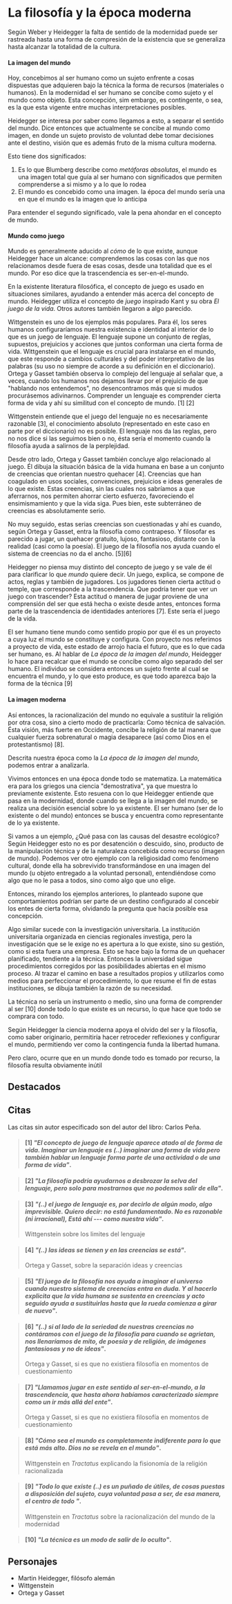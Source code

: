 # La filosofía y la época moderna

Según Weber y Heidegger la falta de sentido de la modernidad puede ser rastreada hasta una forma de compresión de la existencia que se generaliza hasta alcanzar la totalidad de la cultura. 

#### La imagen del mundo

Hoy, concebimos al ser humano como un sujeto enfrente a cosas dispuestas que adquieren bajo la técnica la forma de recursos (materiales o humanos). En la modernidad el ser humano se concibe como sujeto y el mundo como objeto. Esta concepción, sim embargo, es contingente, o sea, es la que esta vigente entre muchas interpretaciones posibles. 

Heidegger se interesa por saber como llegamos a esto, a separar el sentido del mundo. Dice entonces que actualmente se concibe al mundo como imagen, en donde un sujeto provisto de voluntad debe tomar decisiones ante el destino, visión que es además fruto de la misma cultura moderna.

Esto tiene dos significados:
1. Es lo que Blumberg describe como *metáforas absolutas*, el mundo es una imagen total que guía al ser humano con significados que permiten comprenderse a si mismo y a lo que lo rodea
2. El mundo es concebido como una imagen. la época del mundo sería una en que el mundo es la imagen que lo anticipa

Para entender el segundo significado, vale la pena ahondar en el concepto de mundo. 

#### Mundo como juego

Mundo es generalmente aducido al *cómo* de lo que existe, aunque Heidegger hace un alcance: comprendemos las cosas con las que nos relacionamos desde fuera de esas cosas, desde una totalidad que es el mundo. Por eso dice que la trascendencia es ser-en-el-mundo.

En la existente literatura filosófica, el concepto de juego es usado en situaciones similares, ayudando a entender más acerca del concepto de mundo. Heidegger utiliza el concepto de *juego* inspirado Kant y su obra *El juego de la vida*. Otros autores también llegaron a algo parecido.

Wittgenstein es uno de los ejemplos más populares. Para él, los seres humanos configuraríamos nuestra existencia e identidad al interior de lo que es un juego de lenguaje. El lenguaje supone un conjunto de reglas, supuestos, prejuicios y acciones que juntos conforman una cierta forma de vida. Wittgenstein que el lenguaje es crucial para instalarse en el mundo, que este responde a cambios culturales y del poder interpretativo de las palabras (su uso no siempre de acorde a su definición en el diccionario). Ortega y Gasset también observa lo complejo del lenguaje al señalar que, a veces, cuando los humanos nos dejamos llevar por el prejuicio de que "hablando nos entendemos", no desencontramos más que si mudos procurásemos adivinarnos. Comprender un lenguaje es comprender cierta forma de vida y ahí su similitud con el concepto de mundo. [1] [2]

Wittgenstein entiende que el juego del lenguaje no es necesariamente razonable [3], el conocimiento absoluto (representado en este caso en parte por el diccionario) no es posible. El lenguaje nos da las reglas, pero no nos dice si las seguimos bien o no, ésta sería el momento cuando la filosofía ayuda a salirnos de la perplejidad.

Desde otro lado, Ortega y Gasset también concluye algo relacionado al juego. Él dibuja la situación básica de la vida humana en base a un conjunto de creencias que orientan nuestro quehacer [4]. Creencias que han coagulado en usos sociales, convenciones, prejuicios e ideas generales de lo que existe. Estas creencias, sin las cuales nos sabríamos a que aferrarnos, nos permiten ahorrar cierto esfuerzo, favoreciendo el ensimismamiento y que la vida siga. Pues bien, este subterráneo de creencias es absolutamente serio.

No muy seguido, estas serias creencias son cuestionadas y ahí es cuando, según Ortega y Gasset, entra la filosofía como contrapeso. Y filosofar es parecido a jugar, un quehacer gratuito, lujoso, fantasioso, distante con la realidad (casi como la poesía). El juego de la filosofía nos ayuda cuando el sistema de creencias no da el ancho. [5][6]

Heidegger no piensa muy distinto del concepto de juego y se vale de él para clarificar lo que *mundo* quiere decir. Un juego, explica, se compone de actos, reglas y también de jugadores. Los jugadores tienen cierta actitud o temple, que corresponde a la trascendencia. Que podría tener que ver un juego con trascender? Esta actitud o manera de jugar proviene de una comprensión del ser que está hecha o existe desde antes, entonces forma parte de la trascendencia de identidades anteriores [7]. Este sería el juego de la vida.

El ser humano tiene mundo como sentido propio por que él es un proyecto a cuya luz el mundo se constituye y configura. Con proyecto nos referimos a proyecto de vida, este estado de arrojo hacia el futuro, que es lo que cada ser humano, es. Al hablar de *La época de la imagen del mundo*, Heidegger lo hace para recalcar que el mundo se concibe como algo separado del ser humano. El individuo se considera entonces un sujeto frente al cual se encuentra el mundo, y lo que esto produce, es que todo aparezca bajo la forma de la técnica [9]


#### La imagen moderna

Así entonces, la racionalización del mundo no equivale a sustituir la religión por otra cosa, sino a cierto modo de practicarla: Como técnica de salvación. Ésta visión, más fuerte en Occidente, concibe la religión de tal manera que cualquier fuerza sobrenatural o magia desaparece (así como Dios en el protestantismo) [8].

Descrita nuestra época como la *La época de la imagen del mundo*, podemos entrar a analizarla. 

Vivimos entonces en una época donde todo se matematiza. La matemática era para los griegos una ciencia "demostrativa", ya que muestra lo previamente existente. Esto resuena con lo que Heidegger entiende que pasa en la modernidad, donde cuando se llega a la imagen del mundo, se realiza una decisión esencial sobre lo ya existente. El ser humano (ser de lo existente o del mundo) entonces se busca y encuentra como representante de lo ya existente.

Si vamos a un ejemplo, ¿Qué pasa con las causas del desastre ecológico? Según Heidegger esto no es por desatención o descuido, sino, producto de la manipulación técnica y de la naturaleza concebida como recurso (imagen de mundo). Podemos ver otro ejemplo con la religiosidad como fenómeno cultural, donde ella ha sobrevivido transformándose en una imagen del mundo (u objeto entregado a la voluntad personal), entendiéndose como algo que no le pasa a todos, sino como algo que uno elige. 

Entonces, mirando los ejemplos anteriores, lo planteado supone que comportamientos podrían ser parte de un destino configurado al concebir los entes de cierta forma, olvidando la pregunta que hacía posible esa concepción.

Algo similar sucede con la investigación universitaria. La institución universitaria organizada en ciencias regionales investiga, pero la investigación que se le exige no es apertura a lo que existe, sino su gestión, como si esta fuera una empresa. Esto se hace bajo la forma de un quehacer planificado, tendiente a la técnica. Entonces la universidad sigue procedimientos corregidos por las posibilidades abiertas en el mismo proceso. Al trazar el camino en base a resultados propios y utilizarlos como medios para perfeccionar el procedimiento, lo que resume el fin de estas instituciones, se dibuja también la razón de su necesidad.

La técnica no sería un instrumento o medio, sino una forma de comprender al ser [10] donde todo lo que existe es un recurso, lo que hace que todo se comprara con todo.

Según Heidegger la ciencia moderna apoya el olvido del ser y la filosofía, como saber originario, permitiría hacer retroceder reflexiones y configurar el mundo, permitiendo ver como la contingencia funda la libertad humana. 

Pero claro, ocurre que en un mundo donde todo es tomado por recurso, la filosofía resulta obviamente inútil

## Destacados

## Citas

Las citas sin autor especificado son del autor del libro: Carlos Peña.

<!-- p136 -->
> #### [1] _"El concepto de juego de lenguaje aparece atado al de forma de vida. Imaginar un lenguaje es (..) imaginar una forma de vida pero también hablar un lenguaje forma parte de una actividad o de una forma de vida"_.

<!-- p137 -->
> #### [2] _"La filosofía podría ayudarnos a desbrozar la selva del lenguaje, pero solo para mostrarnos que no podemos salir de ella"_.

<!-- p137 -->
> #### [3] _"(..) el juego de lenguaje es, por decirlo de algún modo, algo imprevisible. Quiero decir: no está fundamentado. No es razonable (ni irracional), Está ahí --- como nuestra vida"_.
>
> Wittgenstein sobre los limites del lenguaje

<!-- p138-p139 -->
> #### [4] _"(..) las ideas se tienen y en las creencias se está"_.
>
> Ortega y Gasset, sobre la separación ideas y creencias

<!-- p140 -->
> #### [5] _"El juego de la filosofía nos ayuda a imaginar el universo cuando nuestro sistema de creencias entra en duda. Y al hacerlo explicita que la vida humana se sustenta en creencias y acto seguido ayuda a sustituirlas hasta que la rueda comienza a girar de nuevo"_.

<!-- p140 -->
> #### [6] _"(..) si al lado de la seriedad de nuestras creencias no contáramos con el juego de la filosofía para cuando se agrietan, nos llenaríamos de mito, de poesía y de religión, de imágenes fantasiosas y no de ideas"_.
>
> Ortega y Gasset, si es que no existiera filosofía en momentos de cuestionamiento

<!-- p142 -->
> #### [7] _"Llamamos jugar en este sentido al ser-en-el-mundo, a la trascendencia, que hasta ahora habíamos caracterizado siempre como un ir más allá del ente"_.
>
> Ortega y Gasset, si es que no existiera filosofía en momentos de cuestionamiento

<!-- p148 -->
> #### [8] _"*Cómo sea el mundo es completamente indiferente para lo que está más alto. Dios no se revela en el mundo*"_.
>
> Wittgenstein en *Tractatus* explicando la fisionomía de la religión racionalizada 

<!-- p149 -->
> #### [9] _"Todo lo que existe (..) es un puñado de útiles, de cosas puestas a disposición del sujeto, cuya voluntad pasa a ser, de esa manera, el centro de todo "_.
>
> Wittgenstein en *Tractatus* sobre la racionalización del mundo de la modernidad

<!-- p154 -->
> #### [10] _"La técnica es un modo de salir de lo oculto"_.

## Personajes

- Martin Heidegger, filósofo alemán
- Wittgenstein
- Ortega y Gasset